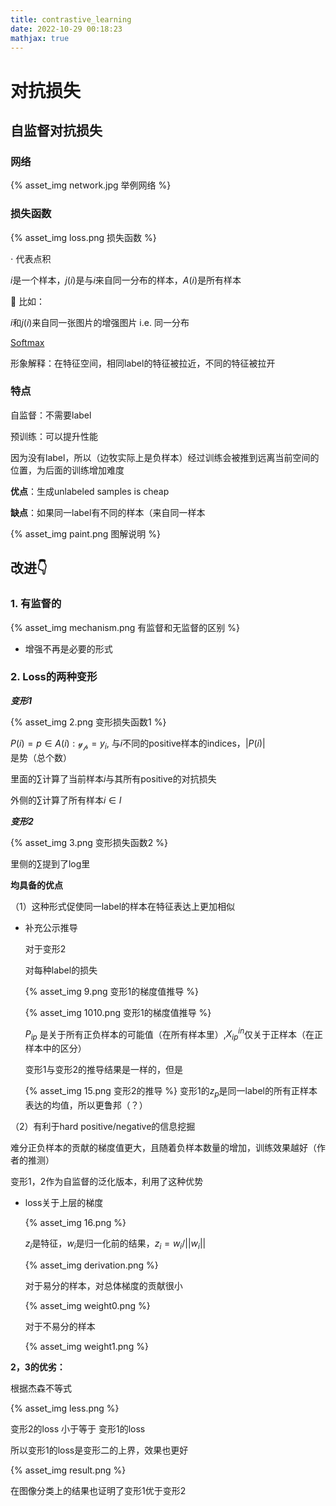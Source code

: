 ```yaml
---
title: contrastive_learning
date: 2022-10-29 00:18:23
mathjax: true
---
```

# 对抗损失

## 自监督对抗损失

### 网络

{% asset_img network.jpg 举例网络 %}


### 损失函数

{% asset_img loss.png 损失函数 %}


$\cdot$ 代表点积

$i$是一个样本，$j(i)$是与$i$来自同一分布的样本，$A(i)$是所有样本

🥥 比如：

$i$和$j(i)$来自同一张图片的增强图片 i.e. 同一分布

[Softmax](https://www.notion.so/Softmax-6cfb69b063334d2aa55cb8bfd9639d28)

形象解释：在特征空间，相同label的特征被拉近，不同的特征被拉开

### 特点

自监督：不需要label

预训练：可以提升性能

因为没有label，所以（边牧实际上是负样本）经过训练会被推到远离当前空间的位置，为后面的训练增加难度

**优点**：生成unlabeled samples is cheap

**缺点**：如果同一label有不同的样本（来自同一样本

{% asset_img paint.png 图解说明 %}
## 改进👇

### 1. **有监督的**

{% asset_img mechanism.png 有监督和无监督的区别 %}

- 增强不再是必要的形式

### 2. **Loss的两种变形**

***变形1***

{% asset_img 2.png 变形损失函数1 %}

$P(i) = {p \in A(i):\mathcal{y_p}={y_i}}$, 与$i$不同的positive样本的indices，$|P(i)|$是势（总个数）

里面的$\sum$计算了当前样本$i$与其所有positive的对抗损失

外侧的$\sum$计算了所有样本$i\in I$

***变形2***


{% asset_img 3.png 变形损失函数2 %}

里侧的$\sum$提到了log里

**均具备的优点**

（1）这种形式促使同一label的样本在特征表达上更加相似

- 补充公示推导
    
    对于变形2
    
    对每种label的损失
    
    
    {% asset_img 9.png 变形1的梯度值推导 %}
    
    
    {% asset_img 1010.png 变形1的梯度值推导 %}
    
    $P_{ip}$ 是关于所有正负样本的可能值（在所有样本里）,$X^{in}_{ip}$仅关于正样本（在正样本中的区分）
    
    变形1与变形2的推导结果是一样的，但是
    
    
    {% asset_img 15.png 变形2的推导 %}
    变形1的$z_p$是同一label的所有正样本表达的均值，所以更鲁邦（？）
    

（2）有利于hard positive/negative的信息挖掘

难分正负样本的贡献的梯度值更大，且随着负样本数量的增加，训练效果越好（作者的推测）

变形1，2作为自监督的泛化版本，利用了这种优势

- loss关于上层的梯度
    
    
    {% asset_img 16.png  %}
    
    $z_i$是特征，$w_i$是归一化前的结果，$z_i = w_i/||w_i||$
    
    
    {% asset_img derivation.png %}
    
    对于易分的样本，对总体梯度的贡献很小
    
    
    {% asset_img weight0.png %}
    
    对于不易分的样本
    
    {% asset_img weight1.png %}
    

**2，3的优劣：**

根据杰森不等式

{% asset_img less.png %}

变形2的loss 小于等于 变形1的loss

所以变形1的loss是变形二的上界，效果也更好

{% asset_img result.png %}

在图像分类上的结果也证明了变形1优于变形2
